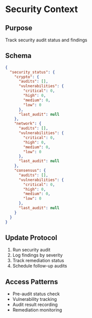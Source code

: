 # Security Context

## Purpose
Track security audit status and findings

## Schema
```json
{
  "security_status": {
    "crypto": {
      "audits": [],
      "vulnerabilities": {
        "critical": 0,
        "high": 0,
        "medium": 0,
        "low": 0
      },
      "last_audit": null
    },
    "network": {
      "audits": [],
      "vulnerabilities": {
        "critical": 0,
        "high": 0,
        "medium": 0,
        "low": 0
      },
      "last_audit": null
    },
    "consensus": {
      "audits": [],
      "vulnerabilities": {
        "critical": 0,
        "high": 0,
        "medium": 0,
        "low": 0
      },
      "last_audit": null
    }
  }
}
```

## Update Protocol
1. Run security audit
2. Log findings by severity
3. Track remediation status
4. Schedule follow-up audits

## Access Patterns
- Pre-audit status check
- Vulnerability tracking
- Audit result recording
- Remediation monitoring